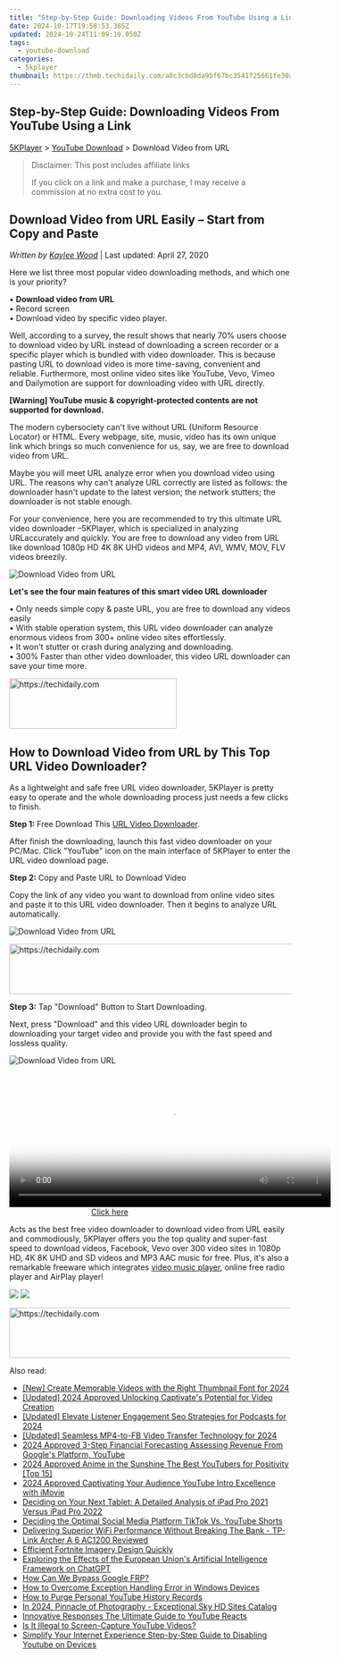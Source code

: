 ```yaml
---
title: "Step-by-Step Guide: Downloading Videos From YouTube Using a Link"
date: 2024-10-17T19:58:53.385Z
updated: 2024-10-24T11:09:10.050Z
tags:
  - youtube-download
categories:
  - 5kplayer
thumbnail: https://thmb.techidaily.com/a0c3cbd8da95f67bc3541f25661fe30a0c6972d4ccaf476511883f0c541f437a.jpg
---
```


## Step-by-Step Guide: Downloading Videos From YouTube Using a Link

[5KPlayer](https://tools.techidaily.com/5kplayer/products/) \> [YouTube Download](https://tools.techidaily.com/5kplayer/youtube-download/) \> Download Video from URL

>  Disclaimer: This post includes affiliate links
>
>  If you click on a link and make a purchase, I may receive a commission at no extra cost to you.
>

## Download Video from URL Easily – Start from Copy and Paste

 _Written by [Kaylee Wood](https://www.quora.com/profile/Amanda-Hu-21)_ | Last updated: April 27, 2020 

Here we list three most popular video downloading methods, and which one is your priority?

•   **Download video from URL**  
 • Record screen   
 • Download video by specific video player. 

 Well, according to a survey, the result shows that nearly 70% users choose to download video by URL instead of downloading a screen recorder or a specific player which is bundled with video downloader. This is because pasting URL to download video is more time-saving, convenient and reliable. Furthermore, most online video sites like YouTube, Vevo, Vimeo and Dailymotion are support for downloading video with URL directly.

**\[Warning\] YouTube music & copyright-protected contents are not supported for download.**

The modern cybersociety can't live without URL (Uniform Resource Locator) or HTML. Every webpage, site, music, video has its own unique link which brings so much convenience for us, say, we are free to download video from URL.

Maybe you will meet URL analyze error when you download video using URL. The reasons why can't analyze URL correctly are listed as follows: the downloader hasn't update to the latest version; the network stutters; the downloader is not stable enough.

For your convenience, here you are recommended to try this ultimate URL video downloader –5KPlayer, which is specialized in analyzing URLaccurately and quickly. You are free to download any video from URL like download 1080p HD 4K 8K UHD videos and MP4, AVI, WMV, MOV, FLV videos breezily.

![Download Video from URL](https://www.5kplayer.com/youtube-download/img/download-video-from-url.png) 

**Let's see the four main features of this smart video URL downloader**

• Only needs simple copy & paste URL, you are free to download any videos easily  
 • With stable operation system, this URL video downloader can analyze enormous videos from 300+ online video sites effortlessly.   
 • It won't stutter or crash during analyzing and downloading.   
 • 300% Faster than other video downloader, this video URL downloader can save your time more. 

<!-- affiliate ads begin -->
<a href="https://aligracehair.sjv.io/c/5597632/1925484/19272" target="_top" id="1925484">
  <img src="//a.impactradius-go.com/display-ad/19272-1925484" border="0" alt="https://techidaily.com" width="300" height="90"/>
</a>
<img height="0" width="0" src="https://aligracehair.sjv.io/i/5597632/1925484/19272" style="position:absolute;visibility:hidden;" border="0" />
<!-- affiliate ads end -->

## How to Download Video from URL by This Top URL Video Downloader?

As a lightweight and safe free URL video downloader, 5KPlayer is pretty easy to operate and the whole downloading process just needs a few clicks to finish.

**Step 1:** Free Download This [URL Video Downloader](https://tools.techidaily.com/5kplayer/products/).

After finish the downloading, launch this fast video downloader on your PC/Mac. Click "YouTube" icon on the main interface of 5KPlayer to enter the URL video download page.

**Step 2:** Copy and Paste URL to Download Video

Copy the link of any video you want to download from online video sites and paste it to this URL video downloader. Then it begins to analyze URL automatically.

![Download Video from URL](https://www.5kplayer.com/youtube-download/img/download-video-from-url-01.jpg) 

<!-- affiliate ads begin -->
<a href="https://ephamedtechinc.pxf.io/c/5597632/2130530/26400" target="_top" id="2130530">
  <img src="//a.impactradius-go.com/display-ad/26400-2130530" border="0" alt="https://techidaily.com" width="728" height="90"/>
</a>
<img height="0" width="0" src="https://ephamedtechinc.pxf.io/i/5597632/2130530/26400" style="position:absolute;visibility:hidden;" border="0" />
<!-- affiliate ads end -->

**Step 3:** Tap "Download" Button to Start Downloading.

Next, press "Download" and this video URL downloader begin to downloading your target video and provide you with the fast speed and lossless quality.

![Download Video from URL](https://www.5kplayer.com/youtube-download/img/download-video-from-url-02.jpg) 

<!-- affiliate ads begin -->
<span id="1983582">
					<video width="576" height="240" style="cursor:pointer"
           poster="//a.impactradius-go.com/display-clicktoplayimage/1983582.png"
           onclick="if(!this.playClicked){this.play();this.setAttribute('controls',true);this.playClicked=true;}">
	   <source src="//a.impactradius-go.com/display-ad/22993-1983582">
	   <img src="//a.impactradius-go.com/display-clicktoplayimage/1983582.png" style="border: none; height: 100%; width: 100%; object-fit: contain">
	</video>
	<div style="width:360px;text-align:center"><a href="javascript:window.open(decodeURIComponent('https%3A%2F%2Fhomestyler.sjv.io%2Fc%2F5597632%2F1983582%2F22993'), '_blank');void(0);">Click here</a></div>
</span>
<img height="0" width="0" src="https://imp.pxf.io/i/5597632/1983582/22993" style="position:absolute;visibility:hidden;" border="0" />
<!-- affiliate ads end -->

Acts as the best free video downloader to download video from URL easily and commodiously, 5KPlayer offers you the top quality and super-fast speed to download videos, Facebook, Vevo over 300 video sites in 1080p HD, 4K 8K UHD and SD videos and MP3 AAC music for free. Plus, it's also a remarkable freeware which integrates [video music player](https://tools.techidaily.com/5kplayer/products/), online free radio player and AirPlay player!

[![](https://www.5kplayer.com/youtube-download/../button/freedownwhitewin.png)](https://tools.techidaily.com/5kplayer/products/) [![](https://www.5kplayer.com/youtube-download/../button/freedownbackmac.png)](http://download.cnet.com/5KPlayer/3000-13632%5F4-76423535.html?part=dl-&subj=dl&tag=button)

<!-- affiliate ads begin -->
<a href="https://appsumo.8odi.net/c/5597632/2068407/7443" target="_top" id="2068407">
  <img src="//a.impactradius-go.com/display-ad/7443-2068407" border="0" alt="https://techidaily.com" width="728" height="90"/>
</a>
<img height="0" width="0" src="https://appsumo.8odi.net/i/5597632/2068407/7443" style="position:absolute;visibility:hidden;" border="0" />
<!-- affiliate ads end -->

<ins class="adsbygoogle"
     style="display:block"
     data-ad-format="autorelaxed"
     data-ad-client="ca-pub-7571918770474297"
     data-ad-slot="1223367746"></ins>

<ins class="adsbygoogle"
     style="display:block"
     data-ad-client="ca-pub-7571918770474297"
     data-ad-slot="8358498916"
     data-ad-format="auto"
     data-full-width-responsive="true"></ins>

<span class="atpl-alsoreadstyle">Also read:</span>
<div><ul>
<li><a href="https://youtube-data.techidaily.com/reate-memorable-videos-with-the-right-thumbnail-font-for-2024/"><u>[New] Create Memorable Videos with the Right Thumbnail Font for 2024</u></a></li>
<li><a href="https://screen-video-capture.techidaily.com/updated-2024-approved-unlocking-captivates-potential-for-video-creation/"><u>[Updated] 2024 Approved Unlocking Captivate's Potential for Video Creation</u></a></li>
<li><a href="https://fox-cloud.techidaily.com/updated-elevate-listener-engagement-seo-strategies-for-podcasts-for-2024/"><u>[Updated] Elevate Listener Engagement Seo Strategies for Podcasts for 2024</u></a></li>
<li><a href="https://facebook-video-content.techidaily.com/updated-seamless-mp4-to-fb-video-transfer-technology-for-2024/"><u>[Updated] Seamless MP4-to-FB Video Transfer Technology for 2024</u></a></li>
<li><a href="https://youtube-video-recordings.techidaily.com/2024-approved-3-step-financial-forecasting-assessing-revenue-from-googles-platform-youtube/"><u>2024 Approved 3-Step Financial Forecasting Assessing Revenue From Google's Platform, YouTube</u></a></li>
<li><a href="https://youtube-video-recordings.techidaily.com/2024-approved-anime-in-the-sunshine-the-best-youtubers-for-positivity-top-15/"><u>2024 Approved Anime in the Sunshine The Best YouTubers for Positivity [Top 15]</u></a></li>
<li><a href="https://youtube-video-recordings.techidaily.com/2024-approved-captivating-your-audience-youtube-intro-excellence-with-imovie/"><u>2024 Approved Captivating Your Audience YouTube Intro Excellence with iMovie</u></a></li>
<li><a href="https://win-news.techidaily.com/deciding-on-your-next-tablet-a-detailed-analysis-of-ipad-pro-2021-versus-ipad-pro-2022/"><u>Deciding on Your Next Tablet: A Detailed Analysis of iPad Pro 2021 Versus iPad Pro 2022</u></a></li>
<li><a href="https://youtube-video-recordings.techidaily.com/deciding-the-optimal-social-media-platform-tiktok-vs-youtube-shorts/"><u>Deciding the Optimal Social Media Platform TikTok Vs. YouTube Shorts</u></a></li>
<li><a href="https://buynow-tips.techidaily.com/delivering-superior-wifi-performance-without-breaking-the-bank-tp-link-archer-a-6-ac1200-reviewed/"><u>Delivering Superior WiFi Performance Without Breaking The Bank - TP-Link Archer A 6 AC1200 Reviewed</u></a></li>
<li><a href="https://youtube-video-recordings.techidaily.com/efficient-fortnite-imagery-design-quickly/"><u>Efficient Fortnite Imagery Design Quickly</u></a></li>
<li><a href="https://tech-revival.techidaily.com/exploring-the-effects-of-the-european-unions-artificial-intelligence-framework-on-chatgpt/"><u>Exploring the Effects of the European Union's Artificial Intelligence Framework on ChatGPT</u></a></li>
<li><a href="https://bypass-frp.techidaily.com/how-can-we-bypass-google-frp-by-drfone-android/"><u>How Can We Bypass Google FRP?</u></a></li>
<li><a href="https://win11.techidaily.com/how-to-overcome-exception-handling-error-in-windows-devices/"><u>How to Overcome Exception Handling Error in Windows Devices</u></a></li>
<li><a href="https://youtube-video-recordings.techidaily.com/how-to-purge-personal-youtube-history-records/"><u>How to Purge Personal YouTube History Records</u></a></li>
<li><a href="https://extra-skills.techidaily.com/in-2024-pinnacle-of-photography-exceptional-sky-hd-sites-catalog/"><u>In 2024, Pinnacle of Photography - Exceptional Sky HD Sites Catalog</u></a></li>
<li><a href="https://youtube-video-recordings.techidaily.com/innovative-responses-the-ultimate-guide-to-youtube-reacts/"><u>Innovative Responses The Ultimate Guide to YouTube Reacts</u></a></li>
<li><a href="https://youtube-video-recordings.techidaily.com/is-it-illegal-to-screen-capture-youtube-videos/"><u>Is It Illegal to Screen-Capture YouTube Videos?</u></a></li>
<li><a href="https://youtube-video-recordings.techidaily.com/simplify-your-internet-experience-step-by-step-guide-to-disabling-youtube-on-devices/"><u>Simplify Your Internet Experience Step-by-Step Guide to Disabling Youtube on Devices</u></a></li>
</ul></div>

